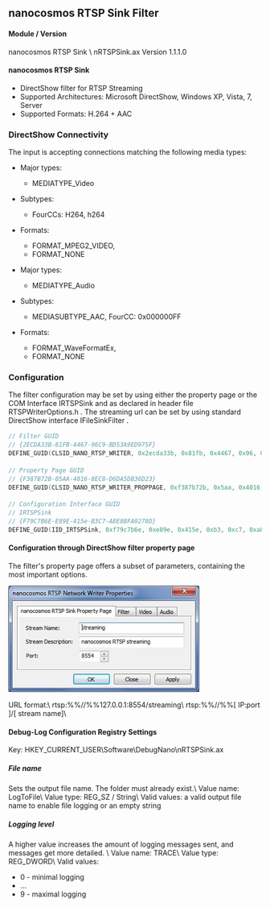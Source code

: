 ## nanocosmos RTSP Sink Filter

#### Module / Version

nanocosmos RTSP Sink \\
nRTSPSink.ax  Version 1.1.1.0

#### nanocosmos RTSP Sink

  * DirectShow filter for RTSP Streaming
  * Supported Architectures: Microsoft DirectShow, Windows XP, Vista, 7, Server
  * Supported Formats: H.264 + AAC

### DirectShow Connectivity

The input is accepting connections matching the following media types:
  * Major types:
    * MEDIATYPE_Video
  * Subtypes:
    * FourCCs: H264, h264
  * Formats:
    * FORMAT_MPEG2_VIDEO,
    * FORMAT_NONE

  * Major types:
    * MEDIATYPE_Audio
  * Subtypes:
    * MEDIASUBTYPE_AAC,  FourCC: 0x000000FF
  * Formats:
    * FORMAT_WaveFormatEx,
    * FORMAT_NONE

### Configuration

The filter configuration may be set by using either the property page or the COM Interface IRTSPSink and as declared in header file RTSPWriterOptions.h . The streaming url can be set by using standard DirectShow interface IFileSinkFilter .
```cpp
// Filter GUID
// {2ECDA33B-81FB-4467-96C9-BD53A9ED975F}
DEFINE_GUID(CLSID_NANO_RTSP_WRITER, 0x2ecda33b, 0x81fb, 0x4467, 0x96, 0xc9, 0xbd, 0x53, 0xa9, 0xed, 0x97, 0x5f);

// Property Page GUID
// {F387B72B-05AA-4016-8EC8-D6DA5DB36D23}
DEFINE_GUID(CLSID_NANO_RTSP_WRITER_PROPPAGE, 0xf387b72b, 0x5aa, 0x4016, 0x8e, 0xc8, 0xd6, 0xda, 0x5d, 0xb3, 0x6d, 0x23);

// Configuration Interface GUID
// IRTSPSink
// {F79C7B6E-E89E-415e-B3C7-A8E8BFA0278D}
DEFINE_GUID(IID_IRTSPSink, 0xf79c7b6e, 0xe89e, 0x415e, 0xb3, 0xc7, 0xa8, 0xe8, 0xbf, 0xa0, 0x27, 0x8d);
```

#### Configuration through DirectShow filter property page

The filter's property page offers a subset of parameters, containing the most important options.



![RTSP Network Writer Properties](../../assets/nanostream/directshow/directshow_rtsp_writer_properties.png)

URL format:\\
rtsp:%%//%%127.0.0.1:8554/streaming\\
rtsp:%%//%%[ IP:port ]/[ stream name]\\

#### Debug-Log Configuration Registry Settings

Key: HKEY_CURRENT_USER\Software\DebugNano\nRTSPSink.ax  

##### File name

Sets the output file name. The folder must already exist.\\
Value name: 	LogToFile\\
Value type: 	REG_SZ / String\\
Valid values:	a valid output file name to enable file logging or an empty string

##### Logging level

A higher value increases the amount of logging messages sent, and messages get more detailed. \\
Value name: 	TRACE\\
Value type: 	REG_DWORD\\
Valid values:
  * 0 - minimal logging
  * …
  * 9 - maximal logging
